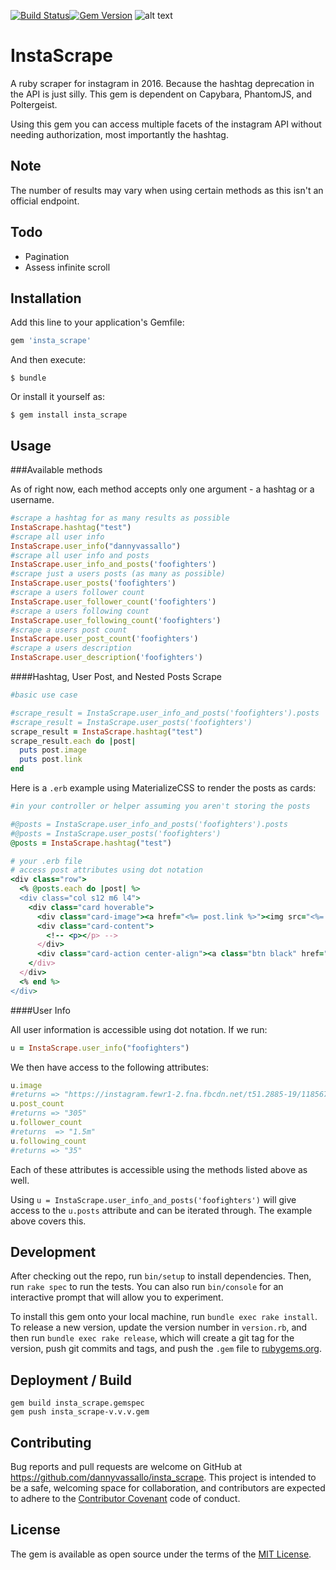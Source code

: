 [![Build Status](https://travis-ci.org/dannyvassallo/insta_scrape.svg?branch=master)](https://travis-ci.org/dannyvassallo/insta_scrape)[![Gem Version](https://badge.fury.io/rb/insta_scrape.svg)](https://badge.fury.io/rb/insta_scrape)
![alt text](https://s3-us-west-2.amazonaws.com/instascrape/instascrapelogo.png "logo")
# InstaScrape

A ruby scraper for instagram in 2016. Because the hashtag deprecation in the API is just silly.
This gem is dependent on Capybara, PhantomJS, and Poltergeist.

Using this gem you can access multiple facets of the instagram API without needing authorization, most importantly the hashtag.

## Note

The number of results may vary when using certain methods as this isn't an official endpoint.

## Todo

* Pagination
* Assess infinite scroll

## Installation

Add this line to your application's Gemfile:

```ruby
gem 'insta_scrape'
```

And then execute:

    $ bundle

Or install it yourself as:

    $ gem install insta_scrape

## Usage

###Available methods

As of right now, each method accepts only one argument - a hashtag or a username.

```ruby
#scrape a hashtag for as many results as possible
InstaScrape.hashtag("test")
#scrape all user info
InstaScrape.user_info("dannyvassallo")
#scrape all user info and posts
InstaScrape.user_info_and_posts('foofighters')
#scrape just a users posts (as many as possible)
InstaScrape.user_posts('foofighters')
#scrape a users follower count
InstaScrape.user_follower_count('foofighters')
#scrape a users following count
InstaScrape.user_following_count('foofighters')
#scrape a users post count
InstaScrape.user_post_count('foofighters')
#scrape a users description
InstaScrape.user_description('foofighters')
```

####Hashtag, User Post, and Nested Posts Scrape

```ruby
#basic use case

#scrape_result = InstaScrape.user_info_and_posts('foofighters').posts
#scrape_result = InstaScrape.user_posts('foofighters')
scrape_result = InstaScrape.hashtag("test")
scrape_result.each do |post|
  puts post.image
  puts post.link
end
```

Here is a `.erb` example using MaterializeCSS to render the posts as cards:

```ruby
#in your controller or helper assuming you aren't storing the posts

#@posts = InstaScrape.user_info_and_posts('foofighters').posts
#@posts = InstaScrape.user_posts('foofighters')
@posts = InstaScrape.hashtag("test")
```

```ruby
# your .erb file
# access post attributes using dot notation
<div class="row">
  <% @posts.each do |post| %>
  <div class="col s12 m6 l4">
    <div class="card hoverable">
      <div class="card-image"><a href="<%= post.link %>"><img src="<%= post.image %>"></a></div>
      <div class="card-content">
        <!-- <p></p> -->
      </div>
      <div class="card-action center-align"><a class="btn black" href="<%= post.link %>">Open Post</a></div>
    </div>
  </div>
  <% end %>
</div>
```

####User Info

All user information is accessible using dot notation.
If we run:
```ruby
u = InstaScrape.user_info("foofighters")
```
We then have access to the following attributes:
```ruby
u.image
#returns => "https://instagram.fewr1-2.fna.fbcdn.net/t51.2885-19/11856782_370180896524950_961003442_a.jpg"
u.post_count
#returns => "305"
u.follower_count
#returns  => "1.5m"
u.following_count
#returns => "35"
```

Each of these attributes is accessible using the methods listed above as well.

Using `u = InstaScrape.user_info_and_posts('foofighters')` will give access to the `u.posts` attribute and can be iterated through.
The example above covers this.

## Development

After checking out the repo, run `bin/setup` to install dependencies. Then, run `rake spec` to run the tests. You can also run `bin/console` for an interactive prompt that will allow you to experiment.

To install this gem onto your local machine, run `bundle exec rake install`. To release a new version, update the version number in `version.rb`, and then run `bundle exec rake release`, which will create a git tag for the version, push git commits and tags, and push the `.gem` file to [rubygems.org](https://rubygems.org).

## Deployment / Build

```
gem build insta_scrape.gemspec
gem push insta_scrape-v.v.v.gem
```

## Contributing

Bug reports and pull requests are welcome on GitHub at https://github.com/dannyvassallo/insta_scrape. This project is intended to be a safe, welcoming space for collaboration, and contributors are expected to adhere to the [Contributor Covenant](http://contributor-covenant.org) code of conduct.


## License

The gem is available as open source under the terms of the [MIT License](http://opensource.org/licenses/MIT).

